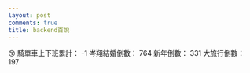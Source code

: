 ```yaml
---
layout: post
comments: true
title: backend百說
---
```


:kissing_smiling_eyes:
騎單車上下班累計： -1
岑翔結婚倒數： 764
新年倒數： 331
大旅行倒數： 197

